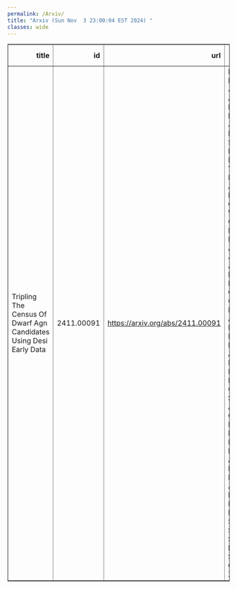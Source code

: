 ```yaml
---
permalink: /Arxiv/
title: "Arxiv (Sun Nov  3 23:00:04 EST 2024) "
classes: wide
---
```

<table border="1" class="dataframe">
  <thead>
    <tr style="text-align: right;">
      <th>title</th>
      <th>id</th>
      <th>url</th>
      <th>authors</th>
      <th>Local Authors</th>
    </tr>
  </thead>
  <tbody>
    <tr>
      <td>Tripling The Census Of Dwarf Agn Candidates Using Desi Early Data</td>
      <td>2411.00091</td>
      <td><a href="https://arxiv.org/abs/2411.00091" target="_blank">https://arxiv.org/abs/2411.00091</a></td>
      <td>Ragadeepika Pucha, S. Juneau, Arjun Dey, M. Siudek, M. Mezcua, J. Moustakas, S. Benzvi, K. Hainline, R. Hviding, Yao-Yuan Mao, D. M. Alexander, R. Alfarsy, C. Circosta, Wei-Jian Guo, V. Manwadkar, P. Martini, B. A. Weaver, J. Aguilar, S. Ahlen, D. Bianchi, D. Brooks, R. Canning, T. Claybaugh, K. Dawson, A. De La Macorra, Biprateep Dey, P. Doel, A. Font-Ribera, J. E. Forero-Romero, E. Gaztañaga, S. Gontcho A Gontcho, G. Gutierrez, K. Honscheid, R. Kehoe, S. E. Koposov, A. Lambert, M. Landriau, L. Le Guillou, A. Meisner, R. Miquel, F. Prada, G. Rossi, E. Sanchez, D. Schlegel, M. Schubnell, H. Seo, D. Sprayberry, G. Tarlé, H. Zou</td>
      <td>Paul Martini</td>
    </tr>
  </tbody>
</table>